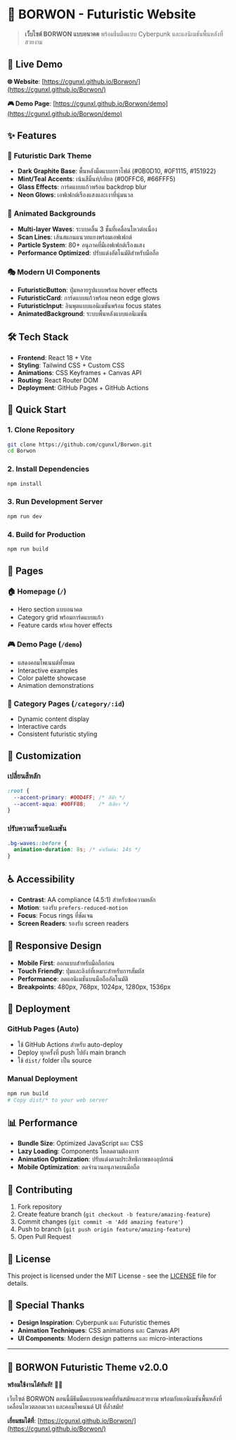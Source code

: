 # 🌟 BORWON - Futuristic Website

> **เว็บไซต์ BORWON แบบอนาคต** พร้อมธีมมืดแบบ Cyberpunk และแอนิเมชันพื้นหลังที่สวยงาม

## 🚀 Live Demo

**🌐 Website**: [https://cgunxl.github.io/Borwon/](https://cgunxl.github.io/Borwon/)

**🎮 Demo Page**: [https://cgunxl.github.io/Borwon/demo](https://cgunxl.github.io/Borwon/demo)

## ✨ Features

### 🎨 **Futuristic Dark Theme**
- **Dark Graphite Base**: พื้นหลังมืดแบบกราไฟต์ (#0B0D10, #0F1115, #151922)
- **Mint/Teal Accents**: เน้นสีมิ้นท์/เทียล (#00FFC6, #66FFF5)
- **Glass Effects**: การ์ดแบบแก้วพร้อม backdrop blur
- **Neon Glows**: เอฟเฟกต์เรืองแสงและเงาที่นุ่มนวล

### 🌊 **Animated Backgrounds**
- **Multi-layer Waves**: ระบบคลื่น 3 ชั้นที่เคลื่อนไหวต่อเนื่อง
- **Scan Lines**: เส้นสแกนแนวทแยงพร้อมเอฟเฟกต์
- **Particle System**: 80+ อนุภาคที่มีเอฟเฟกต์เรืองแสง
- **Performance Optimized**: ปรับแต่งอัตโนมัติสำหรับมือถือ

### 🎭 **Modern UI Components**
- **FuturisticButton**: ปุ่มหลายรูปแบบพร้อม hover effects
- **FuturisticCard**: การ์ดแบบแก้วพร้อม neon edge glows
- **FuturisticInput**: อินพุตแบบแอนิเมชันพร้อม focus states
- **AnimatedBackground**: ระบบพื้นหลังแบบแอนิเมชัน

## 🛠️ Tech Stack

- **Frontend**: React 18 + Vite
- **Styling**: Tailwind CSS + Custom CSS
- **Animations**: CSS Keyframes + Canvas API
- **Routing**: React Router DOM
- **Deployment**: GitHub Pages + GitHub Actions

## 🚀 Quick Start

### **1. Clone Repository**
```bash
git clone https://github.com/cgunxl/Borwon.git
cd Borwon
```

### **2. Install Dependencies**
```bash
npm install
```

### **3. Run Development Server**
```bash
npm run dev
```

### **4. Build for Production**
```bash
npm run build
```

## 📱 Pages

### **🏠 Homepage** (`/`)
- Hero section แบบอนาคต
- Category grid พร้อมการ์ดแบบแก้ว
- Feature cards พร้อม hover effects

### **🎮 Demo Page** (`/demo`)
- แสดงคอมโพเนนต์ทั้งหมด
- Interactive examples
- Color palette showcase
- Animation demonstrations

### **📂 Category Pages** (`/category/:id`)
- Dynamic content display
- Interactive cards
- Consistent futuristic styling

## 🎨 Customization

### **เปลี่ยนสีหลัก**
```css
:root {
  --accent-primary: #00D4FF; /* สีฟ้า */
  --accent-aqua: #00FF88;    /* สีเขียว */
}
```

### **ปรับความเร็วแอนิเมชัน**
```css
.bg-waves::before {
  animation-duration: 8s; /* ค่าเริ่มต้น: 14s */
}
```

## ♿ Accessibility

- **Contrast**: AA compliance (4.5:1) สำหรับข้อความหลัก
- **Motion**: รองรับ `prefers-reduced-motion`
- **Focus**: Focus rings ที่ชัดเจน
- **Screen Readers**: รองรับ screen readers

## 📱 Responsive Design

- **Mobile First**: ออกแบบสำหรับมือถือก่อน
- **Touch Friendly**: ปุ่มและลิงก์ที่เหมาะสำหรับการสัมผัส
- **Performance**: ลดแอนิเมชันบนมือถืออัตโนมัติ
- **Breakpoints**: 480px, 768px, 1024px, 1280px, 1536px

## 🚀 Deployment

### **GitHub Pages (Auto)**
- ใช้ GitHub Actions สำหรับ auto-deploy
- Deploy ทุกครั้งที่ push ไปยัง main branch
- ใช้ `dist/` folder เป็น source

### **Manual Deployment**
```bash
npm run build
# Copy dist/* to your web server
```

## 📊 Performance

- **Bundle Size**: Optimized JavaScript และ CSS
- **Lazy Loading**: Components โหลดตามต้องการ
- **Animation Optimization**: ปรับแต่งตามประสิทธิภาพของอุปกรณ์
- **Mobile Optimization**: ลดจำนวนอนุภาคบนมือถือ

## 🤝 Contributing

1. Fork repository
2. Create feature branch (`git checkout -b feature/amazing-feature`)
3. Commit changes (`git commit -m 'Add amazing feature'`)
4. Push to branch (`git push origin feature/amazing-feature`)
5. Open Pull Request

## 📝 License

This project is licensed under the MIT License - see the [LICENSE](LICENSE) file for details.

## 🌟 Special Thanks

- **Design Inspiration**: Cyberpunk และ Futuristic themes
- **Animation Techniques**: CSS animations และ Canvas API
- **UI Components**: Modern design patterns และ micro-interactions

---

## 🎉 **BORWON Futuristic Theme v2.0.0**

**พร้อมใช้งานได้ทันที!** 🚀✨

เว็บไซต์ BORWON ตอนนี้มีธีมมืดแบบอนาคตที่ทันสมัยและสวยงาม พร้อมกับแอนิเมชันพื้นหลังที่เคลื่อนไหวตลอดเวลา และคอมโพเนนต์ UI ที่ล้ำสมัย!

**เยี่ยมชมได้ที่**: [https://cgunxl.github.io/Borwon/](https://cgunxl.github.io/Borwon/)

